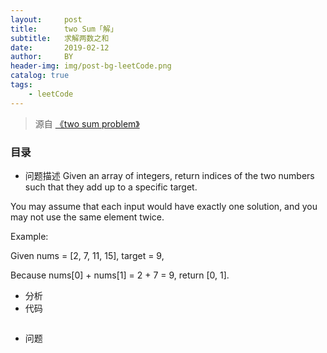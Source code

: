 ```yaml
---
layout:     post
title:      two Sum「解」
subtitle:   求解两数之和
date:       2019-02-12
author:     BY
header-img: img/post-bg-leetCode.png
catalog: true
tags:
    - leetCode
---
```


> 源自 [《two sum problem》](https://leetcode.com/problems/two-sum/)

### 目录

- 问题描述
Given an array of integers, return indices of the two numbers such that they add up to a specific target.

You may assume that each input would have exactly one solution, and you may not use the same element twice.

Example:

Given nums = [2, 7, 11, 15], target = 9,

Because nums[0] + nums[1] = 2 + 7 = 9,
return [0, 1].

- 分析
- 代码
```

```
- 问题


